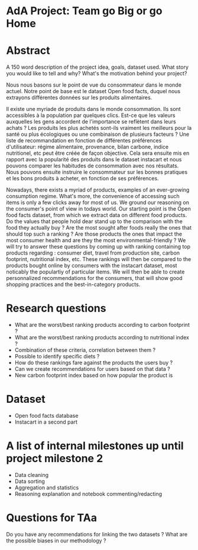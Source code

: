 # AdA Project: Team go Big or go Home

# Abstract
A 150 word description of the project idea, goals, dataset used. What story you would like to tell and why? What's the motivation behind your project?

Nous nous basons sur le point de vue du consommateur dans le monde actuel. Notre point de base est le dataset Open food facts, duquel nous extrayons différentes données sur les produits alimentaires. 

Il existe une myriade de produits dans le monde consommation. Ils sont accessibles à la population par quelques clics. Est-ce que les valeurs auxquelles les gens accordent de l'importance se reflètent dans leurs achats ? Les produits les plus achetés sont-ils vraiment les meilleurs pour la santé ou plus écologiques ou une combinaison de plusieurs facteurs ? Une liste de recommandation en fonction de différentes préférences d'utilisateur: régime alimentaire, provenance, bilan carbone, indice nutritionel, etc peut être créée de façon objective. Cela sera ensuite mis en rapport avec la popularité des produits dans le dataset instacart et nous pouvons comparer les habitudes de consommation avec nos résultats. Nous pouvons ensuite instruire le consommateur sur les bonnes pratiques et les bons produits à acheter, en fonction de ses préférences. 


Nowadays, there exists a myriad of products, examples of an ever-growing consumption regime. What's more, the convenience of accessing such items is only a few clicks away for most of us. We ground our reasoning on the consumer's point of view in todays world. Our starting point is the Open food facts dataset, from which we extract data on different food products. Do the values that people hold dear stand up to the comparison with the food they actually buy ? Are  the most sought after foods really the ones that should top such a ranking ? Are those products the ones that impact the most consumer health and are they the most environmental-friendly ? We will try to answer these questions by coming up with ranking containing top products regarding : consumer diet, travel from production site, carbon footprint, nutritional index, etc. These rankings will then be compared to the products bought online by consumers with the instacart dataset, most noticably the populartiy of particular items. We will then be able to create personnalized recommendations for the consumers, that will show good shopping practices and the best-in-category products. 

# Research questions

- What are the worst/best ranking products according to carbon footprint ? 
- What are the worst/best ranking products according to nutritional index ?
- Combination of these criteria, correlation between them ?
- Possible to identify specific diets ?
- How do these rankings fare against the products the users buy ?
- Can we create recommendations for users based on that data ?
- New carbon footprint index based on how popular the product is

# Dataset

- Open food facts database
- Instacart in a second part

# A list of internal milestones up until project milestone 2

- Data cleaning
- Data sorting
- Aggregation and statistics 
- Reasoning explanation and notebook commenting/redacting

# Questions for TAa
Do you have any recommendations for linking the two datasets ?
What are the possible biases in our methodology ?
